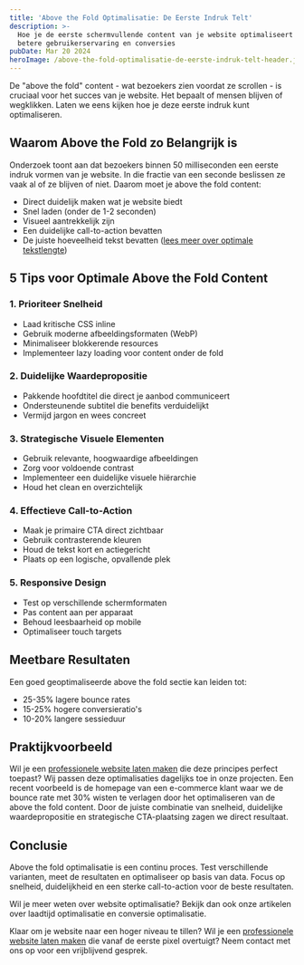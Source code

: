 ```yaml
---
title: 'Above the Fold Optimalisatie: De Eerste Indruk Telt'
description: >-
  Hoe je de eerste schermvullende content van je website optimaliseert voor
  betere gebruikerservaring en conversies
pubDate: Mar 20 2024
heroImage: /above-the-fold-optimalisatie-de-eerste-indruk-telt-header.jpg
---
```


De "above the fold" content - wat bezoekers zien voordat ze scrollen - is cruciaal voor het succes van je website. Het bepaalt of mensen blijven of wegklikken. Laten we eens kijken hoe je deze eerste indruk kunt optimaliseren.

## Waarom Above the Fold zo Belangrijk is

Onderzoek toont aan dat bezoekers binnen 50 milliseconden een eerste indruk vormen van je website. In die fractie van een seconde beslissen ze vaak al of ze blijven of niet. Daarom moet je above the fold content:

- Direct duidelijk maken wat je website biedt
- Snel laden (onder de 1-2 seconden)
- Visueel aantrekkelijk zijn
- Een duidelijke call-to-action bevatten
- De juiste hoeveelheid tekst bevatten ([lees meer over optimale tekstlengte](/blog/optimale-tekstlengte))

## 5 Tips voor Optimale Above the Fold Content

### 1. Prioriteer Snelheid
- Laad kritische CSS inline
- Gebruik moderne afbeeldingsformaten (WebP)
- Minimaliseer blokkerende resources
- Implementeer lazy loading voor content onder de fold

### 2. Duidelijke Waardepropositie
- Pakkende hoofdtitel die direct je aanbod communiceert
- Ondersteunende subtitel die benefits verduidelijkt
- Vermijd jargon en wees concreet

### 3. Strategische Visuele Elementen
- Gebruik relevante, hoogwaardige afbeeldingen
- Zorg voor voldoende contrast
- Implementeer een duidelijke visuele hiërarchie
- Houd het clean en overzichtelijk

### 4. Effectieve Call-to-Action
- Maak je primaire CTA direct zichtbaar
- Gebruik contrasterende kleuren
- Houd de tekst kort en actiegericht
- Plaats op een logische, opvallende plek

### 5. Responsive Design
- Test op verschillende schermformaten
- Pas content aan per apparaat
- Behoud leesbaarheid op mobile
- Optimaliseer touch targets

## Meetbare Resultaten

Een goed geoptimaliseerde above the fold sectie kan leiden tot:
- 25-35% lagere bounce rates
- 15-25% hogere conversieratio's
- 10-20% langere sessieduur

## Praktijkvoorbeeld

Wil je een [professionele website laten maken](https://jpwebcreation.nl[external]) die deze principes perfect toepast? Wij passen deze optimalisaties dagelijks toe in onze projecten. Een recent voorbeeld is de homepage van een e-commerce klant waar we de bounce rate met 30% wisten te verlagen door het optimaliseren van de above the fold content. Door de juiste combinatie van snelheid, duidelijke waardepropositie en strategische CTA-plaatsing zagen we direct resultaat.

## Conclusie

Above the fold optimalisatie is een continu proces. Test verschillende varianten, meet de resultaten en optimaliseer op basis van data. Focus op snelheid, duidelijkheid en een sterke call-to-action voor de beste resultaten.

Wil je meer weten over website optimalisatie? Bekijk dan ook onze artikelen over laadtijd optimalisatie en conversie optimalisatie.

Klaar om je website naar een hoger niveau te tillen? Wil je een [professionele website laten maken](https://jpwebcreation.nl[external]) die vanaf de eerste pixel overtuigt? Neem contact met ons op voor een vrijblijvend gesprek.
